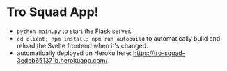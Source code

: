 # Tro Squad App!

- `python main.py` to start the Flask server.
- `cd client; npm install; npm run autobuild` to automatically build and reload the Svelte frontend when it's changed.
- automatically deployed on Heroku here: https://tro-squad-3edeb651371b.herokuapp.com/

